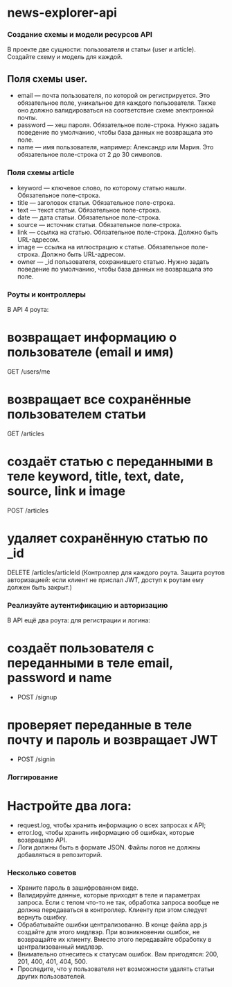 # news-explorer-api

### Создание схемы и модели ресурсов API
 В проекте две сущности: пользователя и статьи (user и article). Создайте схему и модель для каждой.

## Поля схемы user.
* email — почта пользователя, по которой он регистрируется. Это обязательное поле, уникальное для каждого пользователя. Также оно должно валидироваться на соответствие схеме электронной почты.
* password — хеш пароля. Обязательное поле-строка. Нужно задать поведение по умолчанию, чтобы база данных не возвращала это поле.
* name — имя пользователя, например: Александр или Мария. Это обязательное поле-строка от 2 до 30 символов.

### Поля схемы article
* keyword — ключевое слово, по которому статью нашли. Обязательное поле-строка.
* title — заголовок статьи. Обязательное поле-строка.
* text — текст статьи. Обязательное поле-строка.
* date — дата статьи. Обязательное поле-строка.
* source — источник статьи. Обязательное поле-строка.
* link — ссылка на статью. Обязательное поле-строка. Должно быть URL-адресом.
* image — ссылка на иллюстрацию к статье. Обязательное поле-строка. Должно быть URL-адресом.
* owner — _id пользователя, сохранившего статью. Нужно задать поведение по умолчанию, чтобы база данных не возвращала это поле.

### Роуты и контроллеры
В API 4 роута:
# возвращает информацию о пользователе (email и имя)
GET /users/me
# возвращает все сохранённые пользователем статьи
GET /articles
# создаёт статью с переданными в теле keyword, title, text, date, source, link и image
POST /articles
# удаляет сохранённую статью  по _id
DELETE /articles/articleId
(Контроллер для каждого роута. Защита роутов авторизацией: если клиент не прислал JWT, доступ к роутам ему должен быть закрыт.)


### Реализуйте аутентификацию и авторизацию
В API ещё два роута: для регистрации и логина:
# создаёт пользователя с переданными в теле email, password и name
* POST /signup

# проверяет переданные в теле почту и пароль и возвращает JWT
* POST /signin

### Логгирование
# Настройте два лога:
* request.log, чтобы хранить информацию о всех запросах к API;
* error.log, чтобы хранить информацию об ошибках, которые возвращало API.
* Логи должны быть в формате JSON. Файлы логов не должны добавляться в репозиторий.


### Несколько советов
* Храните пароль в зашифрованном виде.
* Валидируйте данные, которые приходят в теле и параметрах запроса. Если с телом что-то не так, обработка запроса вообще не должна передаваться в контроллер. Клиенту при этом следует вернуть ошибку.
* Обрабатывайте ошибки централизованно. В конце файла app.js создайте для этого мидлвэр. При возникновении ошибок, не возвращайте их клиенту. Вместо этого передавайте обработку в централизованный мидлвэр.
* Внимательно отнеситесь к статусам ошибок. Вам пригодятся: 200, 201, 400, 401, 404, 500.
* Проследите, что у пользователя нет возможности удалять статьи других пользователей.
